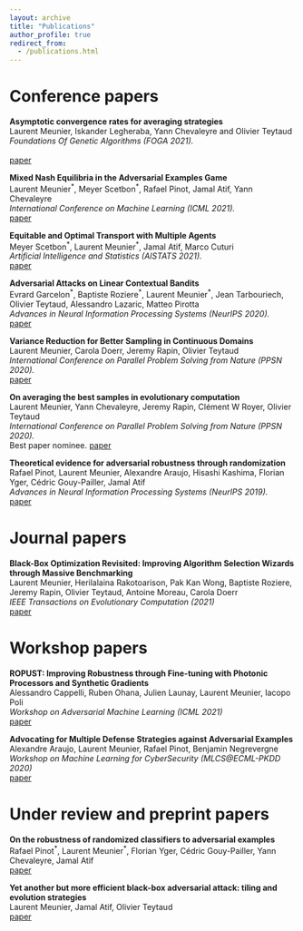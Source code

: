 ```yaml
---
layout: archive
title: "Publications"
author_profile: true
redirect_from:
  - /publications.html
---
```


Conference papers
======

**Asymptotic convergence rates for averaging strategies**<br/>
Laurent Meunier, Iskander Legheraba, Yann Chevaleyre and Olivier Teytaud<br/>
*Foundations Of Genetic Algorithms (FOGA 2021).*<br/>   
[paper](https://arxiv.org/pdf/2108.04707.pdf)<br/>


**Mixed Nash Equilibria in the Adversarial Examples Game** <br/>
Laurent Meunier<sup>\*</sup>, Meyer Scetbon<sup>\*</sup>, Rafael Pinot, Jamal Atif, Yann Chevaleyre<br/>
*International Conference on Machine Learning (ICML 2021).*<br/>
[paper](https://arxiv.org/pdf/2102.06905.pdf)<br/>


**Equitable and Optimal Transport with Multiple Agents**<br/>
Meyer Scetbon<sup>\*</sup>, Laurent Meunier<sup>\*</sup>, Jamal Atif, Marco Cuturi<br/>
*Artificial Intelligence and Statistics (AISTATS 2021).*<br/>
[paper](https://arxiv.org/abs/2006.07260)<br/>


**Adversarial Attacks on Linear Contextual Bandits**<br/>
Evrard Garcelon<sup>\*</sup>, Baptiste Roziere<sup>\*</sup>, Laurent Meunier<sup>\*</sup>, Jean Tarbouriech, Olivier Teytaud, Alessandro Lazaric, Matteo Pirotta<br/>
*Advances in Neural Information Processing Systems (NeurIPS 2020).*<br/>
[paper](https://arxiv.org/abs/2002.03839)<br/>


**Variance Reduction for Better Sampling in Continuous Domains**<br/>
Laurent Meunier, Carola Doerr, Jeremy Rapin, Olivier Teytaud<br/>
*International Conference on Parallel Problem Solving from Nature (PPSN 2020).*<br/>
[paper](https://arxiv.org/abs/2004.11687)<br/>


**On averaging the best samples in evolutionary computation**<br/>
Laurent Meunier, Yann Chevaleyre, Jeremy Rapin, Clément W Royer, Olivier Teytaud<br/>
*International Conference on Parallel Problem Solving from Nature (PPSN 2020).*<br/>
Best paper nominee. [paper](https://arxiv.org/abs/2004.11685)<br/>


**Theoretical evidence for adversarial robustness through randomization**<br/>
Rafael Pinot, Laurent Meunier, Alexandre Araujo, Hisashi Kashima, Florian Yger, Cédric Gouy-Pailler, Jamal Atif<br/>
*Advances in Neural Information Processing Systems (NeurIPS 2019).*<br/>
[paper](https://arxiv.org/abs/1902.01148)<br/>


Journal papers
======


**Black-Box Optimization Revisited: Improving Algorithm Selection Wizards through Massive Benchmarking**<br/>
Laurent Meunier, Herilalaina Rakotoarison, Pak Kan Wong, Baptiste Roziere, Jeremy Rapin, Olivier Teytaud, Antoine Moreau, Carola Doerr<br/>
*IEEE Transactions on Evolutionary Computation (2021)*<br/>
[paper](https://arxiv.org/abs/2010.04542)<br/>


Workshop papers
======


**ROPUST: Improving Robustness through Fine-tuning with Photonic Processors and Synthetic Gradients**<br/>
Alessandro Cappelli, Ruben Ohana, Julien Launay, Laurent Meunier, Iacopo Poli<br/>
*Workshop on Adversarial Machine Learning (ICML 2021)*<br/>
[paper](https://openreview.net/forum?id=2cois7EhCKW)<br/>


**Advocating for Multiple Defense Strategies against Adversarial Examples**<br/>
Alexandre Araujo, Laurent Meunier, Rafael Pinot, Benjamin Negrevergne<br/>
*Workshop on Machine Learning for CyberSecurity (MLCS@ECML-PKDD 2020)*<br/>
[paper](https://arxiv.org/abs/2012.02632)<br/>


Under review and preprint papers
======

**On the robustness of randomized classifiers to adversarial examples**<br/>
Rafael Pinot<sup>\*</sup>, Laurent Meunier<sup>\*</sup>, Florian Yger, Cédric Gouy-Pailler, Yann Chevaleyre, Jamal Atif<br/>
[paper](https://arxiv.org/abs/2102.10875)<br/>


**Yet another but more efficient black-box adversarial attack: tiling and evolution strategies**<br/>
Laurent Meunier, Jamal Atif, Olivier Teytaud<br/>
[paper](https://arxiv.org/abs/1910.02244)<br/>
